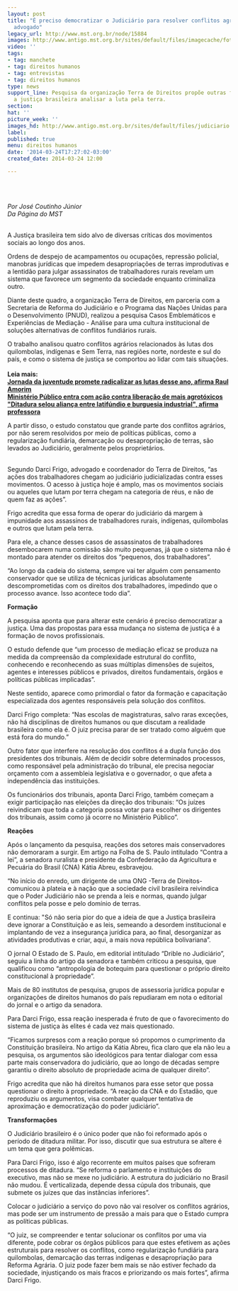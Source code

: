 ```yaml
---
layout: post
title: "É preciso democratizar o Judiciário para resolver conflitos agrários, diz
  advogado"
legacy_url: http://www.mst.org.br/node/15884
images: http://www.antigo.mst.org.br/sites/default/files/imagecache/foto_destaque/judiciario!.jpg
video: ''
tags:
- tag: manchete
- tag: direitos humanos
- tag: entrevistas
- tag: direitos humanos
type: news
support_line: Pesquisa da organização Terra de Direitos propõe outras formas para
  a justiça brasileira analisar a luta pela terra.
section: 
hat: ''
picture_week: ''
images_hd: http://www.antigo.mst.org.br/sites/default/files/judiciario!.jpg
label: 
published: true
menu: direitos humanos
date: '2014-03-24T17:27:02-03:00'
created_date: 2014-03-24 12:00

---
```

<p>&nbsp;</p><p><em><br>Por José Coutinho Júnior<br>Da Página do MST</em></p><p><br>A Justiça brasileira tem sido alvo de diversas críticas dos movimentos sociais ao longo dos anos.&nbsp;</p><p>Ordens de despejo de acampamentos ou ocupações, repressão policial, manobras jurídicas que impedem desapropriações de terras improdutivas e a lentidão para julgar assassinatos de trabalhadores rurais revelam um sistema que favorece um segmento da sociedade enquanto criminaliza outro.</p><p>Diante deste quadro, a organização Terra de Direitos, em parceria com a Secretaria de Reforma do Judiciário e o Programa das Nações Unidas para o Desenvolvimento (PNUD), realizou a pesquisa Casos Emblemáticos e Experiências de Mediação - Análise para uma cultura institucional de soluções alternativas de conflitos fundiários rurais.</p><p>O trabalho analisou quatro conflitos agrários relacionados às lutas dos quilombolas, indígenas e Sem Terra, nas regiões norte, nordeste e sul do país, e como o sistema de justiça se comportou ao lidar com tais situações.&nbsp;<br><br><strong>Leia mais:<br></strong><a href="http://www.mst.org.br/node/15885"><strong>Jornada da juventude promete radicalizar as lutas desse ano, afirma Raul Amorim<br></strong></a><a href="http://www.mst.org.br/node/15882"><strong>Ministério Público entra com ação contra liberação de mais agrotóxicos<br></strong></a><a href="http://www.mst.org.br/node/15881"><strong>"Ditadura selou aliança entre latifúndio e burguesia industrial", afirma professora</strong></a></p><div>A partir disso, o estudo constatou que grande parte dos conflitos agrários, por não serem resolvidos por meio de políticas públicas, como a regularização fundiária, demarcação ou desapropriação de terras, são levados ao Judiciário, geralmente pelos proprietários.&nbsp;</div><p><br>Segundo Darci Frigo, advogado e coordenador do Terra de Direitos, “as ações dos trabalhadores chegam ao judiciário judicializadas contra esses movimentos. O acesso à justiça hoje é amplo, mas os movimentos sociais ou aqueles que lutam por terra chegam na categoria de réus, e não de quem faz as ações”.&nbsp;</p><p>Frigo acredita que essa forma de operar do judiciário dá margem à impunidade aos assassinos de trabalhadores rurais, indígenas, quilombolas e outros que lutam pela terra.&nbsp;</p><p>Para ele, a chance desses casos de assassinatos de trabalhadores desembocarem numa comissão são muito pequenas, já que o sistema não é montado para atender os direitos dos “pequenos, dos trabalhadores”.</p><p>“Ao longo da cadeia do sistema, sempre vai ter alguém com pensamento conservador que se utiliza de técnicas jurídicas absolutamente descomprometidas com os direitos dos trabalhadores, impedindo que o processo avance. Isso acontece todo dia”. &nbsp;</p><p><strong>Formação</strong></p><p>A pesquisa aponta que para alterar este cenário é preciso democratizar a justiça. Uma das propostas para essa mudança no sistema de justiça é a formação de novos profissionais.&nbsp;</p><p>O estudo defende que “um processo de mediação eficaz se produza na medida da compreensão da complexidade estrutural do conflito, conhecendo e reconhecendo as suas múltiplas dimensões de sujeitos, agentes e interesses públicos e privados, direitos fundamentais, órgãos e políticas públicas implicadas”.&nbsp;</p><p>Neste sentido, aparece como primordial o fator da formação e capacitação especializada dos agentes responsáveis pela solução dos conflitos.</p><p>Darci Frigo completa: “Nas escolas de magistraturas, salvo raras exceções, não há disciplinas de direitos humanos ou que discutam a realidade brasileira como ela é. O juiz precisa parar de ser tratado como alguém que está fora do mundo.”</p><p>Outro fator que interfere na resolução dos conflitos é a dupla função dos presidentes dos tribunais. Além de decidir sobre determinados processos, como responsável pela administração do tribunal, ele precisa negociar orçamento com a assembleia legislativa e o governador, o que afeta a independência das instituições.&nbsp;</p><p>Os funcionários dos tribunais, aponta Darci Frigo, também começam a exigir participação nas eleições da direção dos tribunais: “Os juízes reivindicam que toda a categoria possa votar para escolher os dirigentes dos tribunais, assim como já ocorre no Ministério Público”.</p><p><strong>Reações&nbsp;</strong></p><p>Após o lançamento da pesquisa, reações dos setores mais conservadores não demoraram a surgir. Em artigo na Folha de S. Paulo intitulado “Contra a lei”, a senadora ruralista e presidente da Confederação da Agricultura e Pecuária do Brasil (CNA) Kátia Abreu, esbravejou.&nbsp;</p><p>“No início do enredo, um dirigente de uma ONG -Terra de Direitos- comunicou à plateia e à nação que a sociedade civil brasileira reivindica que o Poder Judiciário não se prenda a leis e normas, quando julgar conflitos pela posse e pelo domínio de terras.</p><p>E continua: "Só não seria pior do que a ideia de que a Justiça brasileira deve ignorar a Constituição e as leis, semeando a desordem institucional e implantando de vez a insegurança jurídica para, ao final, desorganizar as atividades produtivas e criar, aqui, a mais nova república bolivariana”.</p><p>O jornal O Estado de S. Paulo, em editorial intitulado “Drible no Judiciário”, seguiu a linha do artigo da senadora e também criticou a pesquisa, que qualificou como “antropologia de botequim para questionar o próprio direito constitucional à propriedade”.&nbsp;</p><p>Mais de 80 institutos de pesquisa, grupos de assessoria jurídica popular e organizações de direitos humanos do país repudiaram em nota o editorial do jornal e o artigo da senadora.&nbsp;</p><p>Para Darci Frigo, essa reação inesperada é fruto de que o favorecimento do sistema de justiça às elites é cada vez mais questionado.&nbsp;</p><p>“Ficamos surpresos com a reação porque só propomos o cumprimento da Constituição brasileira. No artigo da Kátia Abreu, fica claro que ela não leu a pesquisa, os argumentos são ideológicos para tentar dialogar com essa parte mais conservadora do judiciário, que ao longo de décadas sempre garantiu o direito absoluto de propriedade acima de qualquer direito”.&nbsp;</p><p>Frigo acredita que não há direitos humanos para esse setor que possa questionar o direito à propriedade. “A reação da CNA e do Estadão, que reproduziu os argumentos, visa combater qualquer tentativa de aproximação e democratização do poder judiciário”.</p><p><strong>Transformações</strong></p><p>O Judiciário brasileiro é o único poder que não foi reformado após o período de ditadura militar. Por isso, discutir que sua estrutura se altere é um tema que gera polêmicas.&nbsp;</p><p>Para Darci Frigo, isso é algo recorrente em muitos países que sofreram processos de ditadura. “Se reforma o parlamento e instituições do executivo, mas não se mexe no judiciário. A estrutura do judiciário no Brasil não mudou. É verticalizada, depende dessa cúpula dos tribunais, que submete os juízes que das instâncias inferiores”.</p><p>Colocar o judiciário a serviço do povo não vai resolver os conflitos agrários, mas pode ser um instrumento de pressão a mais para que o Estado cumpra as políticas públicas.&nbsp;</p><p>“O juiz, se compreender e tentar solucionar os conflitos por uma via diferente, pode cobrar os órgãos públicos para que estes efetivem as ações estruturais para resolver os conflitos, como regularização fundiária para quilombolas, demarcação das terras indígenas e desapropriação para Reforma Agrária. O juiz pode fazer bem mais se não estiver fechado da sociedade, injustiçando os mais fracos e priorizando os mais fortes”, afirma Darci Frigo.</p><div>&nbsp;</div><p>&nbsp;</p>
